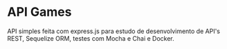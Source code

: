 API Games
===============================

API simples feita com express.js para estudo de desenvolvimento de API's REST, Sequelize ORM, testes com Mocha e Chai e Docker.
